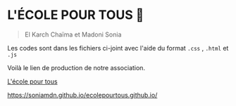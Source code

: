 # L'ÉCOLE POUR TOUS :school_satchel:

> El Karch Chaïma et Madoni Sonia


Les codes sont dans les fichiers ci-joint avec l'aide du format ```.css``` , ```.html``` et ```.js```

Voilà le lien de production de notre association. 

[L'école pour tous](https://soniamdn.github.io/ecolepourtous.github.io/)

https://soniamdn.github.io/ecolepourtous.github.io/



